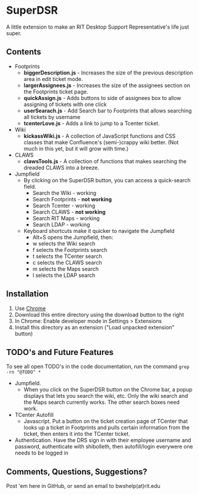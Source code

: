 SuperDSR
========

A little extension to make an RIT Desktop Support Representative's life just super.

Contents
--------

* Footprints
    * **biggerDescription.js** - Increases the size of the previous description area in edit ticket mode.
    * **largerAssignees.js** - Increases the size of the assignees section on the Footprints ticket page.
    * **quickAssign.js** - Adds buttons to side of assignees box to allow assigning of tickets with one click
    * **userSearach.js** - Add Search bar to Footprints that allows searching all tickets by username
    * **tcenterLove.js** - Adds a link to jump to a Tcenter ticket.
* Wiki
    * **kickassWiki.js** - A collection of JavaScript functions and CSS classes that make Confluence's (semi-)crappy wiki better. (Not much in this yet, but it will grow with time.)
* CLAWS
    * **clawsTools.js** - A collection of functions that makes searching the dreaded CLAWS into a breeze.
* Jumpfield
    * By clicking on the SuperDSR button, you can access a quick-search field.
        * Search the Wiki - working
        * Search Footprints - **not working**
        * Search Tcenter - working
        * Search CLAWS - **not working**
        * Search RIT Maps - working
        * Search LDAP - working
    * Keyboard shortcuts make it quicker to navigate the Jumpfield
        * Alt+S opens the Jumpfield, then:
        * w selects the Wiki search
        * f selects the Footprints search
        * t selects the TCenter search
        * c selects the CLAWS search
        * m selects the Maps search
        * l selects the LDAP search

Installation
------------

1. Use [Chrome](http://google.com/chrome)
2. Download this entire directory using the download button to the right
3. In Chrome: Enable developer mode in Settings > Extensions
4. Install this directory as an extension ("Load unpacked extension" button)

TODO's and Future Features
--------------------------

To see all open TODO's in the code documentation, run the command `grep -rn "@TODO" *`

* Jumpfield.
    * When you click on the SuperDSR button on the Chrome bar, a popup displays that lets you search the wiki, etc. Only the wiki search and the Maps search currently works. The other search boxes need work.
* TCenter Autofill
    * Javascript. Put a button on the ticket creation page of TCenter that looks up a ticket in Footprints and pulls certain information from the ticket, then enters it into the TCenter ticket.
* Authentication. Have the DRS sign in with their employee username and password, authenticate with shibolleth, then autofill/login everywere one needs to be logged in

Comments, Questions, Suggestions?
---------------------------------

Post 'em here in GitHub, or send an email to bwshelp(at)rit.edu